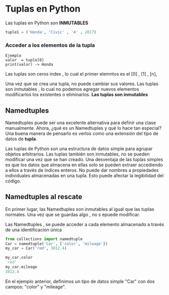 # Tuplas en Python
Las tuplas en Python son **INMUTABLES**
````python
tuple1 = ('Honda', 'Civic' , '4' , 2017)
````
### Acceder a los elementos de la tupla
````
Ejemplo
valor  = tuple[0]
print(valor) -> Honda
```` 
Las tuplas son ceros index , lo cual el primer elemntos es el 
[0] , [1] , [n], 

Una vez que se crea una tupla, no puede cambiar sus valores. 
Las tuplas son inmutables , lo cual  no podemos agregar nuevos elementos
modificarlos los existentes o eliminarlos.
**Las tuplas son inmutables**

## Namedtuples 
Namedtuples puede ser una excelente alternativa para definir una clase manualmente.
Ahora, ¿qué es un Namedtuples y qué lo hace tan especial?
Una buena manera de pensarlo es verlos como una extensión del tipo de datos de **tupla**.

Las tuplas de Python son una estructura de datos simple para agrupar objetos arbitrarios. Las tuplas también 
son inmutables, no se pueden modificar una vez que se han creado.
Una desventaja de las tuplas simples es que los datos que almacena en ellas solo se pueden extraer accediendo a 
ellos a través de índices enteros. No puede dar nombres a propiedades individuales almacenadas en una tupla. 
Esto puede afectar la legibilidad del código.

## Namedtuples al rescate
En primer lugar, las Namedtuples son inmutables al igual que las tuplas normales. Una vez que se guardas algo , 
no s epuede modificar.

 Las Namedtuples  , se puede acceder a cada elemento almacenado a través de una identificación única 
  ````python
from collections import namedtuple
Car = namedtuple('Car', ['color', 'mileage'])
my_car = Car('red', 3812.4)

my_car.color
'red'
my_car.mileage
3812.4

````

En el ejemplo anterior, definimos un tipo de datos simple "Car" con dos campos: "color" y "mileage".


